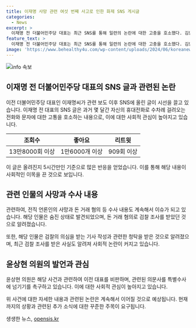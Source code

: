 ```yaml
---
title: 이재명 사망 관련 여섯 번째 사고로 인한 화제 SNS 게시글
categories:
  - News
excerpt: >
  이재명 전 더불어민주당 대표는 최근 SNS를 통해 일련의 논란에 대한 고충을 호소했다. 김만배씨와의 돈 거래 혐의로 검찰 수사를 받던 전직 언론인이 사망한 가운데, 이재명 전 대표가 전화와 문자로 인한 고통을 언급하며 전화번호를 바꿔야 할 것으로 보인다. 이에 대한 관심이 뜨겁게 모아지고 있으며, 윤상현 국민의힘 의원은 이 사건을 특검에게 맡길 것을 촉구하며 논란을 제기했다. 현재 사망자의 사망 경위와 관련된 범죄 의혹은 경찰에 의해 조사 중이다.
feature_text: >
  이재명 전 더불어민주당 대표는 최근 SNS를 통해 일련의 논란에 대한 고충을 호소했다. 김만배씨와의 돈 거래 혐의로 검찰 수사를 받던 전직 언론인이 사망한 가운데, 이재명 전 대표가 전화와 문자로 인한 고통을 언급하며 전화번호를 바꿔야 할 것으로 보인다. 이에 대한 관심이 뜨겁게 모아지고 있으며, 윤상현 국민의힘 의원은 이 사건을 특검에게 맡길 것을 촉구하며 논란을 제기했다. 현재 사망자의 사망 경위와 관련된 범죄 의혹은 경찰에 의해 조사 중이다.
image: 'https://www.behealthy4u.com/wp-content/uploads/2024/06/koreanews.jpg'
---
```


<p><img src="https://www.behealthy4u.com/wp-content/uploads/2024/06/koreanews.jpg" alt="info 속보" /></p>

<h2 data-ke-size="size26">이재명 전 더불어민주당 대표의 SNS 글과 관련된 논란</h2>

<p data-ke-size="size16">이전 더불어민주당 대표인 이재명씨가 관련 보도 이후 SNS에 올린 글이 시선을 끌고 있습니다. 이재명 전 대표의 SNS 글은 과거 몇 달간 자신의 휴대전화로 수차례 걸려오는 전화와 문자에 대한 고통을 호소하는 내용으로, 이에 대한 사회적 관심이 높아지고 있습니다.</p>

<table>
<thead>
<tr>
<th style="text-align: center;">조회수</th>
<th style="text-align: center;">좋아요</th>
<th style="text-align: center;">리트윗</th>
</tr>
</thead>
<tbody>
<tr>
<td style="text-align: center;">13만8000회 이상</td>
<td style="text-align: center;">1만6000개 이상</td>
<td style="text-align: center;">909회 이상</td>
</tr>
</tbody>
</table>

<p data-ke-size="size16">이 글은 올려진지 5시간만인 기준으로 많은 반응을 얻었습니다. 이를 통해 해당 내용이 사회적인 이목을 끈 것으로 보입니다.</p>

<h2 data-ke-size="size26">관련 인물의 사망과 수사 내용</h2>

<p data-ke-size="size16">관련하여, 전직 언론인의 사망과 돈 거래 혐의 등 수사 내용도 계속해서 이슈가 되고 있습니다. 해당 인물은 숨진 상태로 발견되었으며, 돈 거래 혐의로 검찰 조사를 받았던 것으로 알려졌습니다.</p>

<p data-ke-size="size16">또한, 해당 인물은 검찰의 의심을 받는 기사 작성과 관련한 청탁을 받은 것으로 알려졌으며, 최근 검찰 조사를 받은 사실도 알려져 사회적 논란이 커지고 있습니다.</p>

<h2 data-ke-size="size26">윤상현 의원의 발언과 관심</h2>

<p data-ke-size="size16">윤상현 의원은 해당 사건과 관련하여 이전 대표를 비판하며, 관련된 의문사를 특별수사에 넘기기를 촉구하고 있습니다. 이에 대한 사회적 관심이 높아지고 있습니다.</p>

<p data-ke-size="size16">위 사건에 대한 자세한 내용과 관련된 논란은 계속해서 이어질 것으로 예상됩니다. 현재까지의 상황과 관련된 추가 소식에 대한 꾸준한 주목이 요구됩니다.</p>
생생한 뉴스, <a href="https://opensis.kr" rel="dofollow">opensis.kr</a>


